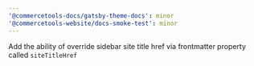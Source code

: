 ```yaml
---
'@commercetools-docs/gatsby-theme-docs': minor
'@commercetools-website/docs-smoke-test': minor
---
```


Add the ability of override sidebar site title href via frontmatter property called `siteTitleHref`
